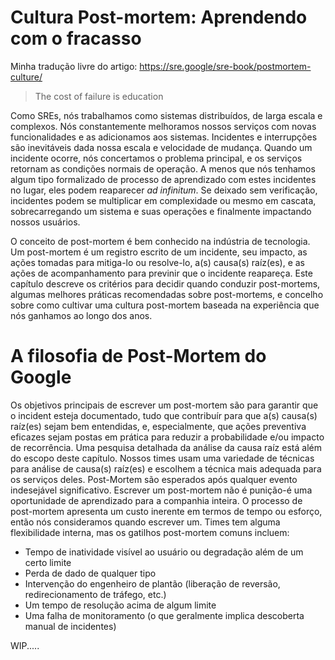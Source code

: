 # Cultura Post-mortem: Aprendendo com o fracasso

Minha tradução livre do artigo: https://sre.google/sre-book/postmortem-culture/

> The cost of failure is education

Como SREs, nós trabalhamos como sistemas distribuídos, de larga escala e complexos. Nós constantemente melhoramos nossos serviços com novas funcionalidades e as adicionamos aos sistemas. Incidentes e interrupções são inevitáveis dada nossa escala e velocidade de mudança. Quando um incidente ocorre, nós concertamos o problema principal, e os serviços retornam as condições normais de operação. A menos que nós tenhamos algum tipo formalizado de processo de aprendizado com estes incidentes no lugar, eles podem reaparecer _ad infinitum_. Se deixado sem verificação, incidentes podem se multiplicar em complexidade ou mesmo em cascata, sobrecarregando um sistema e suas operações e finalmente impactando nossos usuários.

O conceito de post-mortem é bem conhecido na indústria de tecnologia. Um post-mortem é um registro escrito de um incidente, seu impacto, as ações tomadas para mitiga-lo ou resolve-lo, a(s) causa(s) raíz(es), e as ações de acompanhamento para previnir que o incidente reapareça. Este capítulo descreve os critérios para decidir quando conduzir post-mortems, algumas melhores práticas recomendadas sobre post-mortems, e concelho sobre como cultivar uma cultura post-mortem baseada na experiência que nós ganhamos ao longo dos anos.

# A filosofia de Post-Mortem do Google

Os objetivos principais de escrever um post-mortem são para garantir que o incident esteja documentado, tudo que contribuír para que a(s) causa(s) raíz(es) sejam bem entendidas, e, especialmente, que ações preventiva eficazes sejam postas em prática para reduzir a probabilidade e/ou impacto de recorrência. Uma pesquisa detalhada da análise da causa raíz está além do escopo deste capítulo. Nossos times usam uma variedade de técnicas para análise de causa(s) raíz(es) e escolhem a técnica mais adequada para os serviços deles. Post-Mortem são esperados após qualquer evento indesejável significativo. Escrever um post-mortem não é punição-é uma oportunidade de aprendizado para a companhia inteira. O processo de post-mortem apresenta um custo inerente em termos de tempo ou esforço, então nós consideramos quando escrever um. Times tem alguma flexibilidade interna, mas os gatilhos post-mortem comuns incluem:

* Tempo de inatividade visível ao usuário ou degradação além de um certo limite
* Perda de dado de qualquer tipo
* Intervenção do engenheiro de plantão (liberação de reversão, redirecionamento de tráfego, etc.)
* Um tempo de resolução acima de algum limite
* Uma falha de monitoramento (o que geralmente implica descoberta manual de incidentes)

WIP.....

